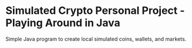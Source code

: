# Simulated Crypto Personal Project - Playing Around in Java
Simple Java program to create local simulated coins, wallets, and markets.

